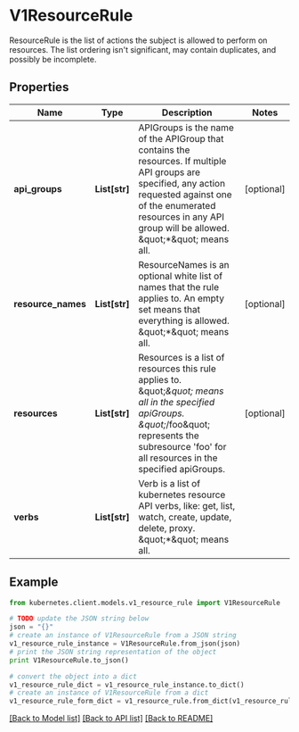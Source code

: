 # V1ResourceRule

ResourceRule is the list of actions the subject is allowed to perform on resources. The list ordering isn't significant, may contain duplicates, and possibly be incomplete.

## Properties
Name | Type | Description | Notes
------------ | ------------- | ------------- | -------------
**api_groups** | **List[str]** | APIGroups is the name of the APIGroup that contains the resources.  If multiple API groups are specified, any action requested against one of the enumerated resources in any API group will be allowed.  \&quot;*\&quot; means all. | [optional] 
**resource_names** | **List[str]** | ResourceNames is an optional white list of names that the rule applies to.  An empty set means that everything is allowed.  \&quot;*\&quot; means all. | [optional] 
**resources** | **List[str]** | Resources is a list of resources this rule applies to.  \&quot;*\&quot; means all in the specified apiGroups.  \&quot;*/foo\&quot; represents the subresource &#39;foo&#39; for all resources in the specified apiGroups. | [optional] 
**verbs** | **List[str]** | Verb is a list of kubernetes resource API verbs, like: get, list, watch, create, update, delete, proxy.  \&quot;*\&quot; means all. | 

## Example

```python
from kubernetes.client.models.v1_resource_rule import V1ResourceRule

# TODO update the JSON string below
json = "{}"
# create an instance of V1ResourceRule from a JSON string
v1_resource_rule_instance = V1ResourceRule.from_json(json)
# print the JSON string representation of the object
print V1ResourceRule.to_json()

# convert the object into a dict
v1_resource_rule_dict = v1_resource_rule_instance.to_dict()
# create an instance of V1ResourceRule from a dict
v1_resource_rule_form_dict = v1_resource_rule.from_dict(v1_resource_rule_dict)
```
[[Back to Model list]](../README.md#documentation-for-models) [[Back to API list]](../README.md#documentation-for-api-endpoints) [[Back to README]](../README.md)


